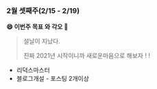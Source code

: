 ### 2월 셋째주(2/15 - 2/19)

**:smile: 이번주 목표 와 각오 :rocket:**

> 설날이 지났다. 
>
> 진짜 2021년 시작이니까 새로운마음으로 해보자 ! !

* 리덕스마스터 
* 블로그개설 - 포스팅 2개이상 


